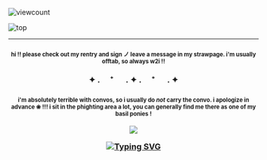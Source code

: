 

![viewcount](https://komarev.com/ghpvc/?username=gumbawll)

![top](https://files.catbox.moe/3072if.png)

***

<h3 align="center"> <sub><sup>hi !! please check out my rentry and sign ノ leave a message in my strawpage. i'm usually offtab, so always w2i !!</sup></sub>

✦ . 　⁺ 　 . ✦ . 　⁺ 　 . ✦

<h3 align="center"> <sub><sup>i'm absolutely terrible with convos, so i usually do <i>not</i> carry the convo. i apologize in advance ❀ !!! i sit in the phighting area a lot, you can generally find me there as one of my basil ponies !</sup></sub>



![](https://s3.ezgif.com/tmp/ezgif-3-78f7ee6b19.webp)

[![Typing SVG](https://readme-typing-svg.demolab.com?font=Merriweather&duration=3000&pause=50&color=2B6255&random=false&width=435&lines=After+all+this+time...+;you've+finally+come+back+for+me.;But...+tomorrow...you're+going+away.;H-HOW+COULD+YOU+DO+THAT!%3F!%3F)](https://git.io/typing-svg)
  
